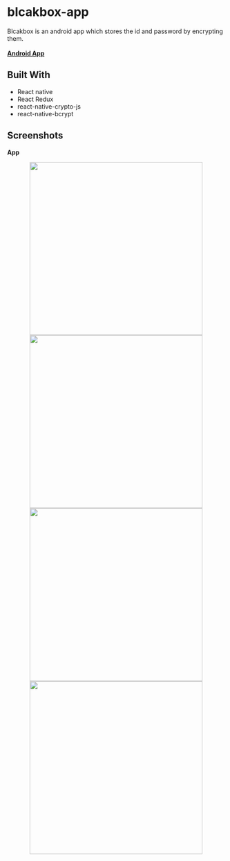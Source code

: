 # blcakbox-app
Blcakbox is an android app which stores the id and password by encrypting them.
</br>
</br>
[**Android App**](https://github.com/Akkiro45/assets/blob/master/blackbox/apk/app-universal-release.apk)

## Built With
  * React native
  * React Redux
  * react-native-crypto-js
  * react-native-bcrypt

## Screenshots
**App**
<p align='center'>
 <img src='https://github.com/Akkiro45/assets/blob/master/blackbox/screenshots/Screenshot_2020-06-12-19-50-32-95_087fdfd2522ba2b602a5ed2d16aab37c.png' wisth='200' height='400' />
 <img src='https://github.com/Akkiro45/assets/blob/master/blackbox/screenshots/Screenshot_2020-06-12-19-50-50-44_087fdfd2522ba2b602a5ed2d16aab37c.png' wisth='200' height='400' />
 <img src='https://github.com/Akkiro45/assets/blob/master/blackbox/screenshots/Screenshot_2020-06-12-19-50-58-65_087fdfd2522ba2b602a5ed2d16aab37c.png' wisth='200' height='400' />
 <img src='https://github.com/Akkiro45/assets/blob/master/blackbox/screenshots/Screenshot_2020-06-12-19-51-52-27_087fdfd2522ba2b602a5ed2d16aab37c.png' wisth='200' height='400' />
</p>